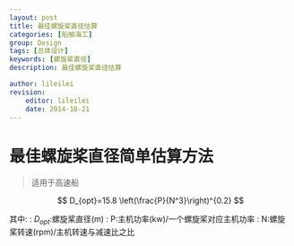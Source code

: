 ```yaml
---
layout: post
title: 最佳螺旋桨直径估算
categories: [船舶海工]
group: Design
tags: [总体设计]
keywords: [螺旋桨直径]
description: 最佳螺旋桨直径估算

author: lileilei
revision:
    editor: lileilei
    date: 2014-10-21
---
```



# 最佳螺旋桨直径简单估算方法

> 适用于高速船

$$
D_{opt}=15.8 \left(\frac{P}{N^3}\right)^{0.2}
$$

其中:
:    $D_{opt}$:螺旋桨直径(m)
:    P:主机功率(kw)/一个螺旋桨对应主机功率
:    N:螺旋桨转速(rpm)/主机转速与减速比之比
